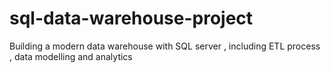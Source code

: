 # sql-data-warehouse-project
Building a modern data warehouse with SQL server , including ETL process , data modelling and analytics
